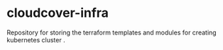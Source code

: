 # cloudcover-infra
Repository for storing the terraform templates and modules for creating kubernetes cluster
.
